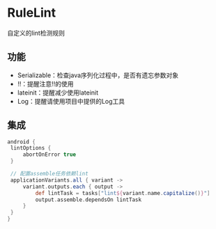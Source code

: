 # RuleLint
自定义的lint检测规则

## 功能
* Serializable：检查java序列化过程中，是否有遗忘参数对象
* !!：提醒注意!!的使用
* lateinit：提醒减少使用lateinit
* Log：提醒请使用项目中提供的Log工具

## 集成
```gradle
android {
 lintOptions {
     abortOnError true
 }

 // 配置assemble任务依赖lint
 applicationVariants.all { variant ->
     variant.outputs.each { output ->
         def lintTask = tasks["lint${variant.name.capitalize()}"]
         output.assemble.dependsOn lintTask
     }
 }
}
```
